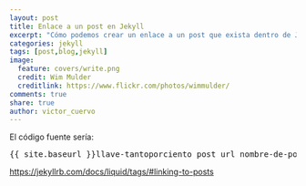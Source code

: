 ```yaml
---
layout: post
title: Enlace a un post en Jekyll
excerpt: "Cómo podemos crear un enlace a un post que exista dentro de Jekyll."
categories: jekyll
tags: [post,blog,jekyll]
image:
  feature: covers/write.png
  credit: Wim Mulder
  creditlink: https://www.flickr.com/photos/wimmulder/
comments: true
share: true
author: victor_cuervo
---
```


El código fuente sería:

<pre>
{{ site.baseurl }}llave-tantoporciento post_url nombre-de-post %}
</pre>

https://jekyllrb.com/docs/liquid/tags/#linking-to-posts

[Jekyll]: {{site.url}}/jekyll/
